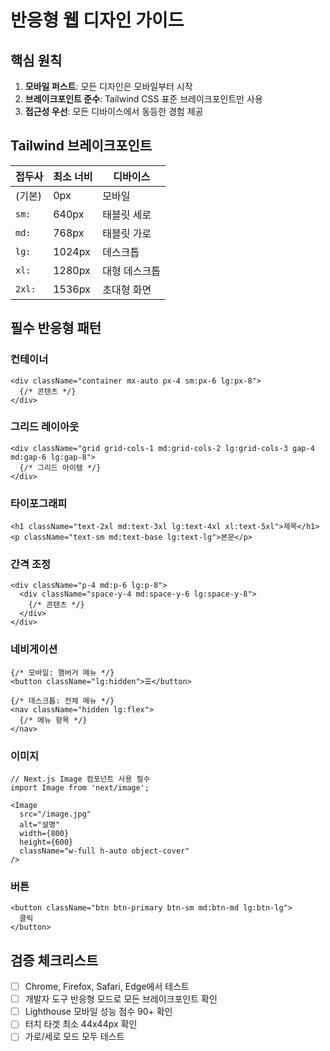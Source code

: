 # 반응형 웹 디자인 가이드

## 핵심 원칙

1. **모바일 퍼스트**: 모든 디자인은 모바일부터 시작
2. **브레이크포인트 준수**: Tailwind CSS 표준 브레이크포인트만 사용
3. **접근성 우선**: 모든 디바이스에서 동등한 경험 제공

## Tailwind 브레이크포인트

| 접두사 | 최소 너비 | 디바이스 |
|--------|-----------|----------|
| (기본) | 0px | 모바일 |
| `sm:` | 640px | 태블릿 세로 |
| `md:` | 768px | 태블릿 가로 |
| `lg:` | 1024px | 데스크톱 |
| `xl:` | 1280px | 대형 데스크톱 |
| `2xl:` | 1536px | 초대형 화면 |

## 필수 반응형 패턴

### 컨테이너
```tsx
<div className="container mx-auto px-4 sm:px-6 lg:px-8">
  {/* 콘텐츠 */}
</div>
```

### 그리드 레이아웃
```tsx
<div className="grid grid-cols-1 md:grid-cols-2 lg:grid-cols-3 gap-4 md:gap-6 lg:gap-8">
  {/* 그리드 아이템 */}
</div>
```

### 타이포그래피
```tsx
<h1 className="text-2xl md:text-3xl lg:text-4xl xl:text-5xl">제목</h1>
<p className="text-sm md:text-base lg:text-lg">본문</p>
```

### 간격 조정
```tsx
<div className="p-4 md:p-6 lg:p-8">
  <div className="space-y-4 md:space-y-6 lg:space-y-8">
    {/* 콘텐츠 */}
  </div>
</div>
```

### 네비게이션
```tsx
{/* 모바일: 햄버거 메뉴 */}
<button className="lg:hidden">☰</button>

{/* 데스크톱: 전체 메뉴 */}
<nav className="hidden lg:flex">
  {/* 메뉴 항목 */}
</nav>
```

### 이미지
```tsx
// Next.js Image 컴포넌트 사용 필수
import Image from 'next/image';

<Image
  src="/image.jpg"
  alt="설명"
  width={800}
  height={600}
  className="w-full h-auto object-cover"
/>
```

### 버튼
```tsx
<button className="btn btn-primary btn-sm md:btn-md lg:btn-lg">
  클릭
</button>
```

## 검증 체크리스트

- [ ] Chrome, Firefox, Safari, Edge에서 테스트
- [ ] 개발자 도구 반응형 모드로 모든 브레이크포인트 확인
- [ ] Lighthouse 모바일 성능 점수 90+ 확인
- [ ] 터치 타겟 최소 44x44px 확인
- [ ] 가로/세로 모드 모두 테스트
